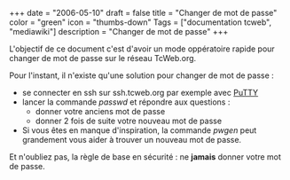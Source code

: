 +++
date = "2006-05-10"
draft = false
title = "Changer de mot de passe"
color = "green"
icon = "thumbs-down"
Tags = ["documentation tcweb", "mediawiki"]
description = "Changer de mot de passe"
+++

L'objectif de ce document c'est d'avoir un mode oppératoire rapide pour
changer de mot de passe sur le réseau TcWeb.org.

Pour l'instant, il n'existe qu'une solution pour changer de mot de passe
:

-   se connecter en ssh sur ssh.tcweb.org par exemple avec
    [PuTTY](/wiki/putty)
-   lancer la commande *passwd* et répondre aux questions :
    -   donner votre anciens mot de passe
    -   donner 2 fois de suite votre nouveau mot de passe
-   Si vous êtes en manque d'inspiration, la commande *pwgen* peut
    grandement vous aider à trouver un nouveau mot de passe.

Et n'oubliez pas, la règle de base en sécurité : ne **jamais** donner
votre mot de passe.
